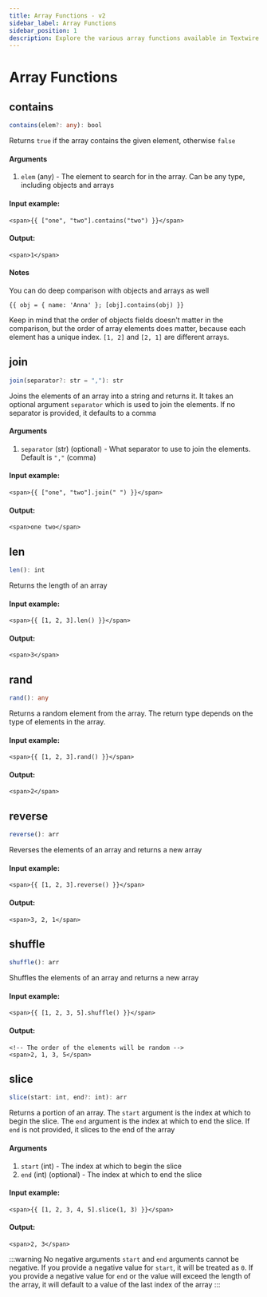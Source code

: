 ```yaml
---
title: Array Functions - v2
sidebar_label: Array Functions
sidebar_position: 1
description: Explore the various array functions available in Textwire
---
```


# Array Functions
## contains
```ts
contains(elem?: any): bool
```

Returns `true` if the array contains the given element, otherwise `false`

#### Arguments
1. `elem` (any) - The element to search for in the array. Can be any type, including objects and arrays

#### Input example:
```textwire
<span>{{ ["one", "two"].contains("two") }}</span>
```

#### Output:
```textwire
<span>1</span>
```

#### Notes
You can do deep comparison with objects and arrays as well

```textwire
{{ obj = { name: 'Anna' }; [obj].contains(obj) }}
```

Keep in mind that the order of objects fields doesn't matter in the comparison, but the order of array elements does matter, because each element has a unique index. `[1, 2]` and `[2, 1]` are different arrays.

## join
```ts
join(separator?: str = ","): str
```

Joins the elements of an array into a string and returns it. It takes an optional argument `separator` which is used to join the elements. If no separator is provided, it defaults to a comma

#### Arguments
1. `separator` (str) (optional) - What separator to use to join the elements. Default is `","` (comma)

#### Input example:
```textwire
<span>{{ ["one", "two"].join(" ") }}</span>
```

#### Output:
```textwire
<span>one two</span>
```

## len
```ts
len(): int
```

Returns the length of an array

#### Input example:
```textwire
<span>{{ [1, 2, 3].len() }}</span>
```

#### Output:
```textwire
<span>3</span>
```

## rand
```ts
rand(): any
```

Returns a random element from the array. The return type depends on the type of elements in the array.

#### Input example:
```textwire
<span>{{ [1, 2, 3].rand() }}</span>
```

#### Output:
```textwire
<span>2</span>
```

## reverse
```ts
reverse(): arr
```

Reverses the elements of an array and returns a new array

#### Input example:
```textwire
<span>{{ [1, 2, 3].reverse() }}</span>
```

#### Output:
```textwire
<span>3, 2, 1</span>
```

## shuffle
```ts
shuffle(): arr
```

Shuffles the elements of an array and returns a new array

#### Input example:
```textwire
<span>{{ [1, 2, 3, 5].shuffle() }}</span>
```

#### Output:
```textwire
<!-- The order of the elements will be random -->
<span>2, 1, 3, 5</span>
```

## slice
```ts
slice(start: int, end?: int): arr
```

Returns a portion of an array. The `start` argument is the index at which to begin the slice. The `end` argument is the index at which to end the slice. If `end` is not provided, it slices to the end of the array

#### Arguments
1. `start` (int) - The index at which to begin the slice
2. `end` (int) (optional) - The index at which to end the slice

#### Input example:
```textwire
<span>{{ [1, 2, 3, 4, 5].slice(1, 3) }}</span>
```

#### Output:
```textwire
<span>2, 3</span>
```

:::warning No negative arguments
`start` and `end` arguments cannot be negative. If you provide a negative value for `start`, it will be treated as `0`. If you provide a negative value for `end` or the value will exceed the length of the array, it will default to a value of the last index of the array
:::